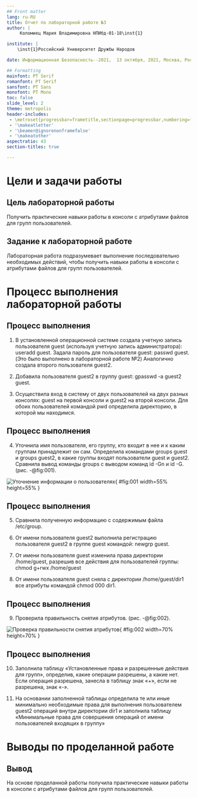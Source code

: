 ```yaml
---
## Front matter
lang: ru-RU
title: Отчет по лабораторной работе №3
author: |
	 Коломиец Мария Владимировна НПИбд-01-18\inst{1}

institute: |
	\inst{1}Российский Университет Дружбы Народов

date: Информационная Безопасность--2021,  13 октября, 2021, Москва, Россия

## Formatting
mainfont: PT Serif
romanfont: PT Serif
sansfont: PT Sans
monofont: PT Mono
toc: false
slide_level: 2
theme: metropolis
header-includes: 
 - \metroset{progressbar=frametitle,sectionpage=progressbar,numbering=fraction}
 - '\makeatletter'
 - '\beamer@ignorenonframefalse'
 - '\makeatother'
aspectratio: 43
section-titles: true

---
```


# Цели и задачи работы

## Цель лабораторной работы

Получить практические навыки работы в консоли с атрибутами файлов для групп пользователей.

## Задание к лабораторной работе

Лабораторная работа подразумевает выполнение последовательно необходимых действий, чтобы получить навыки работы в консоли с атрибутами файлов для групп пользователей.

# Процесс выполнения лабораторной работы

## Процесс выполнения

1. В установленной операционной системе создала учетную запись пользователя guest (используя учетную запись администратора): useradd guest. Задала пароль для пользователя guest: passwd guest. (Это было выполнено в лабораторной работе №2) Аналогично создала второго пользователя guest2.

2. Добавила пользователя guest2 в группу guest: gpasswd -a guest2 guest.

3. Осуществила вход в систему от двух пользователей на двух разных консолях: guest на первой консоли и guest2 на второй консоли. Для обоих пользователей командой pwd определила директорию, в которой мы находимся.

## Процесс выполнения

4. Уточнила имя пользователя, его группу, кто входит в нее и к каким группам принадлежит он сам. Определила командами groups guest и groups guest2, в какие группы входят пользователи guest и guest2. Сравнила вывод команды groups с выводом команд id -Gn и id -G. (рис. -@fig:001).

![Уточнение информации о пользователях](image/01.png){ #fig:001 width=55% height=55% }


## Процесс выполнения

5. Сравнила полученную информацию с содержимым файла /etc/group.

6. От имени пользователя guest2 выполнила регистрацию пользователя guest2 в группе guest командой:
newgrp guest. 

7. От имени пользователя guest изменила права директории /home/guest, разрешив все действия для пользователей группы: chmod g+rwx /home/guest

8. От имени пользователя guest сняла с директории /home/guest/dir1 все атрибуты командой
chmod 000 dir1.

## Процесс выполнения

9.  Проверила правильность снятия атрибутов. (рис. -@fig:002). 

![Проверка правильности снятия атрибутов](image/02.png){ #fig:002 width=70% height=70% }

## Процесс выполнения

10. Заполнила таблицу «Установленные права и разрешенные действия для групп», определив, какие операции разрешены, а какие нет. Если операция разрешена, занесла в таблицу знак «+», если не разрешена, знак «-».

11. На основании заполненной таблицы определила те или иные минимально необходимые права для выполнения пользователем guest2 операций внутри директории dir1 и заполнила таблицу «Минимальные права для совершения операций от имени пользователей входящих в группу»

# Выводы по проделанной работе

## Вывод

На основе проделанной работы получила практические навыки работы в консоли с атрибутами файлов для групп пользователей.